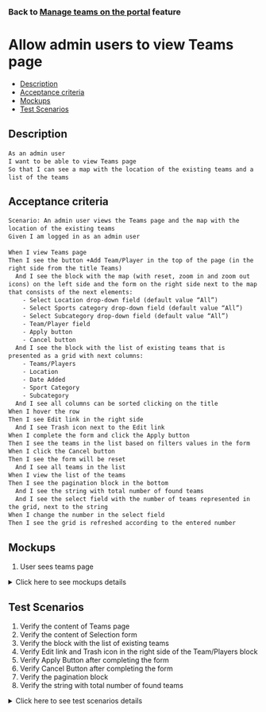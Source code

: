 ### Back to [Manage teams on the portal](/../../) feature

# Allow admin users to view Teams page

- [Description](#description)
- [Acceptance criteria](#acceptance-criteria)
- [Mockups](#mockups)
- [Test Scenarios](#test-scenarios)

## Description

    As an admin user
    I want to be able to view Teams page
    So that I can see a map with the location of the existing teams and a list of the teams

## Acceptance criteria

    Scenario: An admin user views the Teams page and the map with the location of the existing teams
    Given I am logged in as an admin user

    When I view Teams page
    Then I see the button +Add Team/Player in the top of the page (in the right side from the title Teams)
      And I see the block with the map (with reset, zoom in and zoom out icons) on the left side and the form on the right side next to the map that consists of the next elements:
        - Select Location drop-down field (default value “All”)
        - Select Sports category drop-down field (default value “All”)
        - Select Subcategory drop-down field (default value “All”)
        - Team/Player field
        - Apply button
        - Cancel button
      And I see the block with the list of existing teams that is presented as a grid with next columns:
        - Teams/Players
        - Location
        - Date Added
        - Sport Category
        - Subcategory
      And I see all columns can be sorted clicking on the title
    When I hover the row
    Then I see Edit link in the right side
      And I see Trash icon next to the Edit link
    When I complete the form and click the Apply button
    Then I see the teams in the list based on filters values in the form
    When I click the Cancel button
    Then I see the form will be reset
      And I see all teams in the list
    When I view the list of the teams
    Then I see the pagination block in the bottom
      And I see the string with total number of found teams
      And I see the select field with the number of teams represented in the grid, next to the string
    When I change the number in the select field
    Then I see the grid is refreshed according to the entered number

## Mockups

1. User sees teams page

<details>
  <summary>Click here to see mockups details</summary>

**1. User sees teams page:**

![Teams page Screen](/products/sport_news_portal/web_application_features/manage_the_teams/images/teams_page.png)

</details>

## Test Scenarios

1. Verify the content of Teams page
2. Verify the content of Selection form
3. Verify the block with the list of existing teams
4. Verify Edit link and Trash icon in the right side of the Team/Players block
5. Verify Apply Button after completing the form
6. Verify Cancel Button after completing the form
7. Verify the pagination block
8. Verify the string with total number of found teams

<details>
  <summary>Click here to see test scenarios details</summary>

### **#1. Verify the content of Teams page**

|#|Steps|Expected Result
------|-------|----------
|1|Go to sport news site|
|2|Log in your admin account|
|3|Click on Teams icon on the left sidebar|Admin user is navigated to teams page
|4|Observe the content of Teams page|Teams page consists of<br>- the block with the map (with reset, zoom in and zoom out icons) on the left side<br>- the form on the right side next to the map

### **#2. Verify the content of Selection form**

|#|Steps|Expected Result
------|-------|----------
|1|Go to sport news site|
|2|Log in your admin account|
|3|Click on Teams icon on the left sidebar|Admin user is navigated to teams page
|4|Observe the content of Selection form on the right side next to the map|Selection form consists of:<br>- Select Location drop-down field (default value "All")<br>- Select Sports category drop-down field (default value "All")<br>- Select Subcategory drop-down field (default value "All")<br>- Team/Player field<br>- Apply button

### **#3. Verify the block with the list of existing teams**

|#|Steps|Expected Result
------|-------|----------
|1|Go to sport news site|
|2|Log in your admin account|
|3|Click on Teams icon on the left sidebar|Admin user is navigated to teams page
|4|Observe the content of the block with the list of existing teams|The block with the list of existing teams consists of such columns:<br>- Teams/Players<br>- Location<br>- Date Added<br>- Sport Category<br>- Subcategory

### **#4. Verify Edit link and Trash icon in the right side of the Team/Players block**

|#|Steps|Expected Result
------|-------|----------
|1|Go to sport news site|
|2|Log in your admin account|
|3|Click on Teams icon on the left sidebar|Admin user is navigated to teams page
|4|Observe the content of the block with the list of existing teams|The block with the list of existing teams consists of such columns:<br>- Teams/Players<br>- Location<br>- Date Added<br>- Sport Category<br>- Subcategory
|5|Hovers the row|Edit link and Trash icon appears in the right side

### **#5. Verify Apply Button after completing the form**

|#|Steps|Expected Result
------|-------|----------
|1|Go to sport news site|
|2|Log in your admin account|
|3|Click on Teams icon on the left sidebar|Admin user is navigated to teams page
|4|Observe the content of the block with the list of existing teams|The block with the list of existing teams consists of such columns:<br>- Teams/Players<br>- Location<br>- Date Added<br>- Sport Category<br>- Subcategory
|5|Complete the form choosing needed data in every dropdown list|
|6|Click Apply|The teams are displayed in the list based on filters values previously chosen in the form

### **#6. Verify Cancel Button after completing the form**

|#|Steps|Expected Result
------|-------|----------
|1|Go to sport news site|
|2|Log in your admin account|
|3|Click on Teams icon on the left sidebar|Admin user is navigated to teams page
|4|Observe the content of the block with the list of existing teams|The block with the list of existing teams consists of such columns:<br>- Teams/Players<br>- Location<br>- Date Added<br>- Sport Category<br>- Subcategory
|5|Complete the form choosing needed data in every dropdown list|
|6|Click Cancel|The form is reset

### **#7. Verify the pagination block**

|#|Steps|Expected Result
------|-------|----------
|1|Go to sport news site|
|2|Log in your admin account|
|3|Click on Teams icon on the left sidebar|Admin user is navigated to teams page
|4|Click any page on the the pagination block under the list of existing teams|Admin user is navigated to chosen page

### **#8. Verify the string with total number of found teams**

|#|Steps|Expected Result
------|-------|----------
|1|Go to sport news site|
|2|Log in your admin account|
|3|Click on Teams icon on the left sidebar|Admin user is navigated to teams page
|4|Observe the string with total number of found teams|
|5|Change the number in the select field|The grid will be refreshed according to the entered number

</details>
